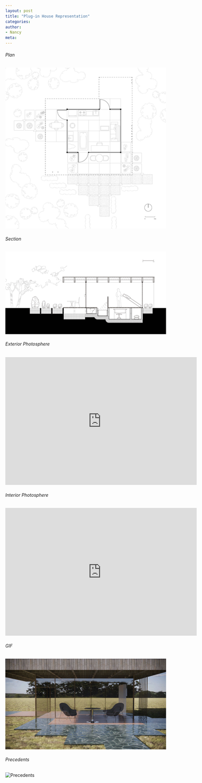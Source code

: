 ```yaml
---
layout: post
title: "Plug-in House Representation"
categories:
author:
- Nancy
meta:
---
```


###### Plan
![plan](https://github.com/Nancyuz/Nancy/blob/master/assets/plan.jpg?raw=true)


###### Section
![section](https://github.com/Nancyuz/Nancy/blob/master/assets/section.jpg?raw=true)


###### Exterior Photosphere
<iframe width="600" height="400" allowfullscreen style="border-style:none;" src="https://cdn.pannellum.org/2.5/pannellum.htm#panorama=https%3A//raw.githubusercontent.com/Nancyuz/Nancy/master/assets/extorior%2520photosphere.jpg&autoLoad=true"></iframe>


###### Interior Photosphere
<iframe width="600" height="400" allowfullscreen style="border-style:none;" src="https://cdn.pannellum.org/2.5/pannellum.htm#panorama=https%3A//raw.githubusercontent.com/Nancyuz/Nancy/master/assets/interior%2520photosphere.jpg&autoLoad=true"></iframe>


###### GIF
![GIF](https://raw.githubusercontent.com/Nancyuz/Nancy/master/assets/gif.gif)


###### Precedents
![Precedents]()
